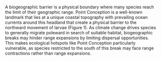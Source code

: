 A biogeographic barrier is a physical boundary where many species reach the limit of their geographic range. Point Conception is a well-known landmark that lies at a unique coastal topography with prevailing ocean currents around this headland that create a physical barrier to the northward movement of larvae (Figure 1). As climate change drives species to generally migrate poleward in search of suitable habitat, biogeographic breaks may hinder range expansions by limiting dispersal opportunities. This makes ecological hotspots like Point Conception particularly vulnerable, as species restricted to the south of this break may face range contractions rather than range expansions.